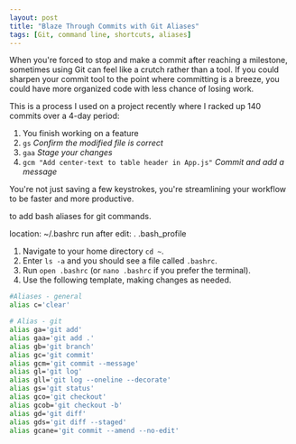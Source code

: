 ```yaml
---
layout: post
title: "Blaze Through Commits with Git Aliases"
tags: [Git, command line, shortcuts, aliases]
---
```


When you're forced to stop and make a commit after reaching a milestone, sometimes using Git can feel like a crutch rather than a tool. If you could sharpen your commit tool to the point where committing is a breeze, you could have more organized code with less chance of losing work.

This is a process I used on a project recently where I racked up 140 commits over a 4-day period:

1. You finish working on a feature
2. `gs` *Confirm the modified file is correct*
3. `gaa` *Stage your changes*
4. `gcm "Add center-text to table header in App.js"` *Commit and add a message*


You're not just saving a few keystrokes, you're streamlining your workflow to be faster and more productive. 

to add bash aliases for git commands.

location: ~/.bashrc
run after edit: . .bash_profile

1. Navigate to your home directory `cd ~`.
2. Enter `ls -a` and you should see a file called `.bashrc`.
3. Run `open .bashrc` (or `nano .bashrc` if you prefer the terminal).
4. Use the following template, making changes as needed.

```bash
#Aliases - general
alias c='clear'

# Alias - git
alias ga='git add'
alias gaa='git add .'
alias gb='git branch'
alias gc='git commit'
alias gcm='git commit --message'
alias gl='git log'
alias gll='git log --oneline --decorate'
alias gs='git status'
alias gco='git checkout'
alias gcob='git checkout -b'
alias gd='git diff'
alias gds='git diff --staged'
alias gcane='git commit --amend --no-edit'
```
